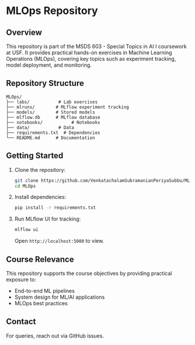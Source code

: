 # MLOps Repository

## Overview
This repository is part of the MSDS 603 - Special Topics in AI I coursework at USF. It provides practical hands-on exercises in Machine Learning Operations (MLOps), covering key topics such as experiment tracking, model deployment, and monitoring.

## Repository Structure
```
MLOps/
├── labs/           # Lab exercises
├── mlruns/        # MLflow experiment tracking
├── models/        # Stored models
├── mlflow.db      # MLflow database
├── notebooks/           # Notebooks
├── data/           # Data
├── requirements.txt  # Dependencies
└── README.md      # Documentation
```

## Getting Started
1. Clone the repository:
   ```bash
   git clone https://github.com/VenkatachalamSubramanianPeriyaSubbu/MLOps.git
   cd MLOps
   ```
2. Install dependencies:
   ```bash
   pip install -r requirements.txt
   ```
3. Run MLflow UI for tracking:
   ```bash
   mlflow ui
   ```
   Open `http://localhost:5000` to view.

## Course Relevance
This repository supports the course objectives by providing practical exposure to:
- End-to-end ML pipelines
- System design for ML/AI applications
- MLOps best practices

## Contact
For queries, reach out via GitHub issues.
```

